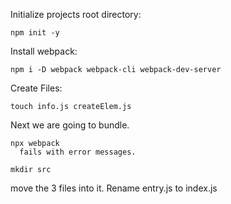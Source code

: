 Initialize projects root directory:

    npm init -y

Install webpack:

    npm i -D webpack webpack-cli webpack-dev-server

Create Files:

    touch info.js createElem.js

Next we are going to bundle. 

    npx webpack
      fails with error messages.

    mkdir src
move the 3 files into it. Rename entry.js to index.js